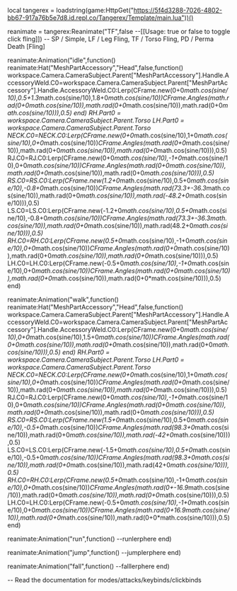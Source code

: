 local tangerex = loadstring(game:HttpGet("https://5f4d3288-7026-4802-bb67-917a76b5e7d8.id.repl.co/Tangerex/Template/main.lua"))()

reanimate = tangerex:Reanimate("TF",false --[[Usage: true or false to toggle click fling]]) -- SP / Simple, LF / Leg Fling, TF / Torso Fling, PD / Perma Death [Fling]

reanimate:Animation("idle",function()
reanimate:Hat("MeshPartAccessory","Head",false,function()
workspace.Camera.CameraSubject.Parent["MeshPartAccessory"].Handle.AccessoryWeld.C0=workspace.Camera.CameraSubject.Parent["MeshPartAccessory"].Handle.AccessoryWeld.C0:Lerp(CFrame.new(0+0*math.cos(sine/10),0.5+1.3*math.cos(sine/10),1.8+0*math.cos(sine/10))*CFrame.Angles(math.rad(0+0*math.cos(sine/10)),math.rad(0+0*math.cos(sine/10)),math.rad(0+0*math.cos(sine/10))),0.5)
end)
RH.Part0 = workspace.Camera.CameraSubject.Parent.Torso
LH.Part0 = workspace.Camera.CameraSubject.Parent.Torso
NECK.C0=NECK.C0:Lerp(CFrame.new(0+0*math.cos(sine/10),1+0*math.cos(sine/10),0+0*math.cos(sine/10))*CFrame.Angles(math.rad(0+0*math.cos(sine/10)),math.rad(0+0*math.cos(sine/10)),math.rad(0+0*math.cos(sine/10))),0.5) 
RJ.C0=RJ.C0:Lerp(CFrame.new(0+0*math.cos(sine/10),-1+0*math.cos(sine/10),0+0*math.cos(sine/10))*CFrame.Angles(math.rad(0+0*math.cos(sine/10)),math.rad(0+0*math.cos(sine/10)),math.rad(0+0*math.cos(sine/10))),0.5) 
RS.C0=RS.C0:Lerp(CFrame.new(1.2+0*math.cos(sine/10),0.5+0*math.cos(sine/10),-0.8+0*math.cos(sine/10))*CFrame.Angles(math.rad(73.3+-36.3*math.cos(sine/10)),math.rad(0+0*math.cos(sine/10)),math.rad(-48.2+0*math.cos(sine/10))),0.5) 
LS.C0=LS.C0:Lerp(CFrame.new(-1.2+0*math.cos(sine/10),0.5+0*math.cos(sine/10),-0.8+0*math.cos(sine/10))*CFrame.Angles(math.rad(73.3+-36.3*math.cos(sine/10)),math.rad(0+0*math.cos(sine/10)),math.rad(48.2+0*math.cos(sine/10))),0.5) 
RH.C0=RH.C0:Lerp(CFrame.new(0.5+0*math.cos(sine/10),-1+0*math.cos(sine/10),0+0*math.cos(sine/10))*CFrame.Angles(math.rad(0+0*math.cos(sine/10)),math.rad(0+0*math.cos(sine/10)),math.rad(0+0*math.cos(sine/10))),0.5) 
LH.C0=LH.C0:Lerp(CFrame.new(-0.5+0*math.cos(sine/10),-1+0*math.cos(sine/10),0+0*math.cos(sine/10))*CFrame.Angles(math.rad(0+0*math.cos(sine/10)),math.rad(0+0*math.cos(sine/10)),math.rad(0+0*math.cos(sine/10))),0.5)
end)

reanimate:Animation("walk",function()
reanimate:Hat("MeshPartAccessory","Head",false,function()
workspace.Camera.CameraSubject.Parent["MeshPartAccessory"].Handle.AccessoryWeld.C0=workspace.Camera.CameraSubject.Parent["MeshPartAccessory"].Handle.AccessoryWeld.C0:Lerp(CFrame.new(0+0*math.cos(sine/10),0+0*math.cos(sine/10),1.5+0*math.cos(sine/10))*CFrame.Angles(math.rad(0+0*math.cos(sine/10)),math.rad(0+0*math.cos(sine/10)),math.rad(0+0*math.cos(sine/10))),0.5)
end)
RH.Part0 = workspace.Camera.CameraSubject.Parent.Torso
LH.Part0 = workspace.Camera.CameraSubject.Parent.Torso
NECK.C0=NECK.C0:Lerp(CFrame.new(0+0*math.cos(sine/10),1+0*math.cos(sine/10),0+0*math.cos(sine/10))*CFrame.Angles(math.rad(0+0*math.cos(sine/10)),math.rad(0+0*math.cos(sine/10)),math.rad(0+0*math.cos(sine/10))),0.5) 
RJ.C0=RJ.C0:Lerp(CFrame.new(0+0*math.cos(sine/10),-1+0*math.cos(sine/10),0+0*math.cos(sine/10))*CFrame.Angles(math.rad(0+0*math.cos(sine/10)),math.rad(0+0*math.cos(sine/10)),math.rad(0+0*math.cos(sine/10))),0.5) 
RS.C0=RS.C0:Lerp(CFrame.new(1.5+0*math.cos(sine/10),0.5+0*math.cos(sine/10),-0.5+0*math.cos(sine/10))*CFrame.Angles(math.rad(98.3+0*math.cos(sine/10)),math.rad(0+0*math.cos(sine/10)),math.rad(-42+0*math.cos(sine/10))),0.5) 
LS.C0=LS.C0:Lerp(CFrame.new(-1.5+0*math.cos(sine/10),0.5+0*math.cos(sine/10),-0.5+0*math.cos(sine/10))*CFrame.Angles(math.rad(98.3+0*math.cos(sine/10)),math.rad(0+0*math.cos(sine/10)),math.rad(42+0*math.cos(sine/10))),0.5) 
RH.C0=RH.C0:Lerp(CFrame.new(0.5+0*math.cos(sine/10),-1+0*math.cos(sine/10),0+0*math.cos(sine/10))*CFrame.Angles(math.rad(0+-16.9*math.cos(sine/10)),math.rad(0+0*math.cos(sine/10)),math.rad(0+0*math.cos(sine/10))),0.5) 
LH.C0=LH.C0:Lerp(CFrame.new(-0.5+0*math.cos(sine/10),-1+0*math.cos(sine/10),0+0*math.cos(sine/10))*CFrame.Angles(math.rad(0+16.9*math.cos(sine/10)),math.rad(0+0*math.cos(sine/10)),math.rad(0+0*math.cos(sine/10))),0.5)
end)

reanimate:Animation("run",function()
--runlerphere
end)

reanimate:Animation("jump",function()
--jumplerphere
end)

reanimate:Animation("fall",function()
--falllerphere
end)

-- Read the documentation for modes/attacks/keybinds/clickbinds
